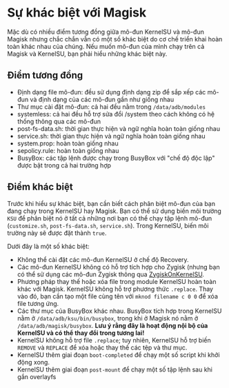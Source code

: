 # Sự khác biệt với Magisk

Mặc dù có nhiều điểm tương đồng giữa mô-đun KernelSU và mô-đun Magisk nhưng chắc chắn vẫn có một số khác biệt do cơ chế triển khai hoàn toàn khác nhau của chúng. Nếu muốn mô-đun của mình chạy trên cả Magisk và KernelSU, bạn phải hiểu những khác biệt này.

## Điểm tương đồng

- Định dạng file mô-đun: đều sử dụng định dạng zip để sắp xếp các mô-đun và định dạng của các mô-đun gần như giống nhau
- Thư mục cài đặt mô-đun: cả hai đều nằm trong `/data/adb/modules`
- systemless: cả hai đều hỗ trợ sửa đổi /system theo cách không có hệ thống thông qua các mô-đun
- post-fs-data.sh: thời gian thực hiện và ngữ nghĩa hoàn toàn giống nhau
- service.sh: thời gian thực hiện và ngữ nghĩa hoàn toàn giống nhau
- system.prop: hoàn toàn giống nhau
- sepolicy.rule: hoàn toàn giống nhau
- BusyBox: các tập lệnh được chạy trong BusyBox với "chế độ độc lập" được bật trong cả hai trường hợp

## Điểm khác biệt

Trước khi hiểu sự khác biệt, bạn cần biết cách phân biệt mô-đun của bạn đang chạy trong KernelSU hay Magisk. Bạn có thể sử dụng biến môi trường `KSU` để phân biệt nó ở tất cả những nơi bạn có thể chạy tập lệnh mô-đun (`customize.sh`, `post-fs-data.sh`, `service.sh`). Trong KernelSU, biến môi trường này sẽ được đặt thành `true`.

Dưới đây là một số khác biệt:

- Không thể cài đặt các mô-đun KernelSU ở chế độ Recovery.
- Các mô-đun KernelSU không có hỗ trợ tích hợp cho Zygisk (nhưng bạn có thể sử dụng các mô-đun Zygisk thông qua [ZygiskOnKernelSU](https://github.com/Dr-TSNG/ZygiskOnKernelSU).
- Phương pháp thay thế hoặc xóa file trong module KernelSU hoàn toàn khác với Magisk. KernelSU không hỗ trợ phương thức `.replace`. Thay vào đó, bạn cần tạo một file cùng tên với `mknod filename c 0 0` để xóa file tương ứng.
- Các thư mục của BusyBox khác nhau. BusyBox tích hợp trong KernelSU nằm ở `/data/adb/ksu/bin/busybox`, trong khi ở Magisk nó nằm ở `/data/adb/magisk/busybox`. **Lưu ý rằng đây là hoạt động nội bộ của KernelSU và có thể thay đổi trong tương lai!**
- KernelSU không hỗ trợ file `.replace`; tuy nhiên, KernelSU hỗ trợ biến `REMOVE` và `REPLACE` để xóa hoặc thay thế các tệp và thư mục.
- KernelSU thêm giai đoạn `boot-completed` để chạy một số script khi khởi động xong.
- KernelSU thêm giai đoạn `post-mount` để chạy một số tập lệnh sau khi gắn overlayfs
